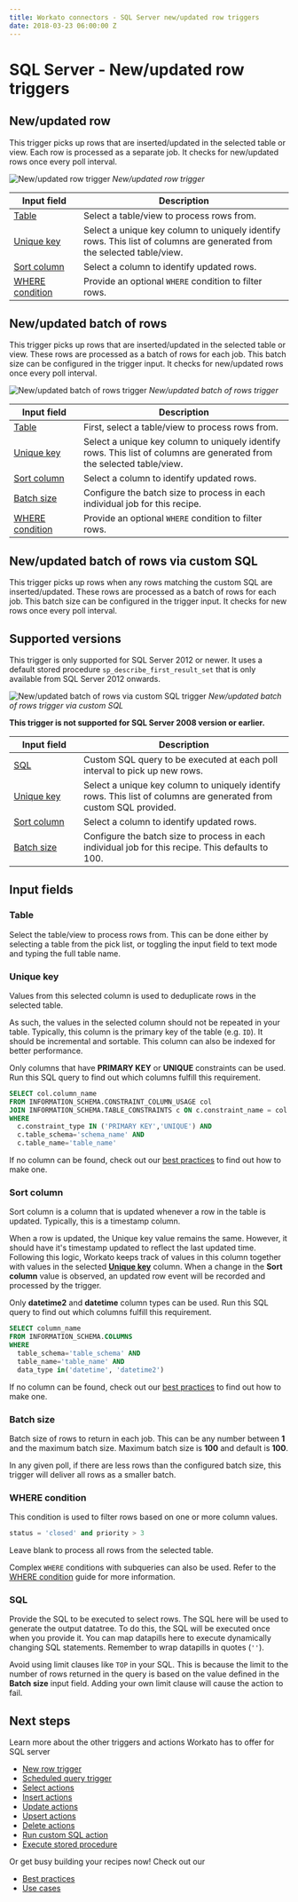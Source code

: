 ```yaml
---
title: Workato connectors - SQL Server new/updated row triggers
date: 2018-03-23 06:00:00 Z
---
```


# SQL Server - New/updated row triggers

## New/updated row
This trigger picks up rows that are inserted/updated in the selected table or view. Each row is processed as a separate job. It checks for new/updated rows once every poll interval.

![New/updated row trigger](~@img/mssql/new-updated-row-trigger.png)
*New/updated row trigger*

<table class="unchanged rich-diff-level-one">
  <thead>
    <tr>
        <th width='25%'>Input field</th>
        <th>Description</th>
    </tr>
  </thead>
  <tbody>
    <tr>
      <td><a href="#table">Table</a></td>
      <td>
        Select a table/view to process rows from.
      </td>
    </tr>
    <tr>
      <td><a href="#unique-key">Unique key</a></td>
      <td>
        Select a unique key column to uniquely identify rows. This list of columns are generated from the selected table/view.
      </td>
    </tr>
    <tr>
      <td><a href="#sort-column">Sort column</a></td>
      <td>
        Select a column to identify updated rows.
      </td>
    </tr>
    <tr>
      <td><a href="#where-condition">WHERE condition</a></td>
      <td>
        Provide an optional <code>WHERE</code> condition to filter rows.
      </td>
    </tr>
  </tbody>
</table>

## New/updated batch of rows
This trigger picks up rows that are inserted/updated in the selected table or view. These rows are processed as a batch of rows for each job. This batch size can be configured in the trigger input. It checks for new/updated rows once every poll interval.

![New/updated batch of rows trigger](~@img/mssql/new-updated-batch-of-rows-trigger.png)
*New/updated batch of rows trigger*

<table class="unchanged rich-diff-level-one">
  <thead>
    <tr>
        <th width='25%'>Input field</th>
        <th>Description</th>
    </tr>
  </thead>
  <tbody>
    <tr>
      <td><a href="#table">Table</a></td>
      <td>
        First, select a table/view to process rows from.
      </td>
    </tr>
    <tr>
      <td><a href="#unique-key">Unique key</a></td>
      <td>
        Select a unique key column to uniquely identify rows. This list of columns are generated from the selected table/view.
      </td>
    </tr>
    <tr>
      <td><a href="#sort-column">Sort column</a></td>
      <td>
        Select a column to identify updated rows.
      </td>
    </tr>
    <tr>
      <td><a href="#batch-size">Batch size</a></td>
      <td>
        Configure the batch size to process in each individual job for this recipe.
      </td>
    </tr>
    <tr>
      <td><a href="#where-condition">WHERE condition</a></td>
      <td>
        Provide an optional <code>WHERE</code> condition to filter rows.
      </td>
    </tr>
  </tbody>
</table>

## New/updated batch of rows via custom SQL
This trigger picks up rows when any rows matching the custom SQL are inserted/updated. These rows are processed as a batch of rows for each job. This batch size can be configured in the trigger input. It checks for new rows once every poll interval.

## Supported versions
This trigger is only supported for SQL Server 2012 or newer. It uses a default stored procedure `sp_describe_first_result_set` that is only available from SQL Server 2012 onwards.

![New/updated batch of rows via custom SQL trigger](~@img/mssql/new-updated-batch-of-rows-via-custom-sql-trigger.png)
*New/updated batch of rows trigger via custom SQL*

**This trigger is not supported for SQL Server 2008 version or earlier.**

<table class="unchanged rich-diff-level-one">
  <thead>
    <tr>
        <th width='25%'>Input field</th>
        <th>Description</th>
    </tr>
  </thead>
  <tbody>
    <tr>
      <td><a href="#sql">SQL</a></td>
      <td>
        Custom SQL query to be executed at each poll interval to pick up new rows.
      </td>
    </tr>
    <tr>
      <td><a href="#unique-key">Unique key</a></td>
      <td>
        Select a unique key column to uniquely identify rows. This list of columns are generated from custom SQL provided.
      </td>
    </tr>
    <tr>
      <td><a href="#sort-column">Sort column</a></td>
      <td>
        Select a column to identify updated rows.
      </td>
    </tr>
    <tr>
      <td><a href="#batch-size">Batch size</a></td>
      <td>
        Configure the batch size to process in each individual job for this recipe. This defaults to 100.
      </td>
    </tr>
  </tbody>
</table>

## Input fields

### Table
Select the table/view to process rows from. This can be done either by selecting a table from the pick list, or toggling the input field to text mode and typing the full table name.

### Unique key
Values from this selected column is used to deduplicate rows in the selected table.

As such, the values in the selected column should not be repeated in your table. Typically, this column is the primary key of the table (e.g. `ID`). It should be incremental and sortable. This column can also be indexed for better performance.

Only columns that have **PRIMARY KEY** or **UNIQUE** constraints can be used. Run this SQL query to find out which columns fulfill this requirement.

```sql
SELECT col.column_name
FROM INFORMATION_SCHEMA.CONSTRAINT_COLUMN_USAGE col
JOIN INFORMATION_SCHEMA.TABLE_CONSTRAINTS c ON c.constraint_name = col.constraint_name
WHERE
  c.constraint_type IN ('PRIMARY KEY','UNIQUE') AND
  c.table_schema='schema_name' AND
  c.table_name='table_name'
```

If no column can be found, check out our [best practices](/connectors/mssql/best-practices.md#designing-tables-for-use-in-workato) to find out how to make one.

### Sort column
Sort column is a column that is updated whenever a row in the table is updated. Typically, this is a timestamp column.

When a row is updated, the Unique key value remains the same. However, it should have it's timestamp updated to reflect the last updated time. Following this logic, Workato keeps track of values in this column together with values in the selected [**Unique key**](#unique-key) column. When a change in the **Sort column** value is observed, an updated row event will be recorded and processed by the trigger.

Only **datetime2** and **datetime** column types can be used. Run this SQL query to find out which columns fulfill this requirement.

```sql
SELECT column_name
FROM INFORMATION_SCHEMA.COLUMNS
WHERE
  table_schema='table_schema' AND
  table_name='table_name' AND
  data_type in('datetime', 'datetime2')
```

If no column can be found, check out our [best practices](/connectors/mssql/best-practices.md#designing-tables-for-use-in-workato) to find out how to make one.

### Batch size
Batch size of rows to return in each job. This can be any number between **1** and the maximum batch size. Maximum batch size is **100** and default is **100**.

In any given poll, if there are less rows than the configured batch size, this trigger will deliver all rows as a smaller batch.

### WHERE condition
This condition is used to filter rows based on one or more column values.

```sql
status = 'closed' and priority > 3
```

Leave blank to process all rows from the selected table.

Complex `WHERE` conditions with subqueries can also be used. Refer to the [WHERE condition](/connectors/mssql/introduction.md#using-where-conditions) guide for more information.

### SQL
Provide the SQL to be executed to select rows. The SQL here will be used to generate the output datatree. To do this, the SQL will be executed once when you provide it. You can map datapills here to execute dynamically changing SQL statements. Remember to wrap datapills in quotes (`''`).

Avoid using limit clauses like `TOP` in your SQL. This is because the limit to the number of rows returned in the query is based on the value defined in the **Batch size** input field. Adding your own limit clause will cause the action to fail.

## Next steps
Learn more about the other triggers and actions Workato has to offer for SQL server
  * [New row trigger](/connectors/mssql/new-row-trigger.md)
  * [Scheduled query trigger](/connectors/mssql/scheduled-query-trigger.md)
  * [Select actions](/connectors/mssql/select.md)
  * [Insert actions](/connectors/mssql/insert.md)
  * [Update actions](/connectors/mssql/update.md)
  * [Upsert actions](/connectors/mssql/upsert.md)
  * [Delete actions](/connectors/mssql/delete.md)
  * [Run custom SQL action](/connectors/mssql/run_sql.md)
  * [Execute stored procedure](/connectors/mssql/stored-procedure.md)

Or get busy building your recipes now! Check out our
  * [Best practices](/connectors/mssql/best-practices.md)
  * [Use cases](/connectors/database-common-use-cases.md)
